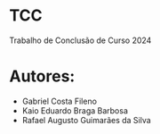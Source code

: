 # TCC
Trabalho de Conclusão de Curso 2024
<h1>Autores:</h1>
<ul>
  <li>Gabriel Costa Fileno</li>
  <li>Kaio Eduardo Braga Barbosa</li>
  <li>Rafael Augusto Guimarães da Silva</li>
</ul>
